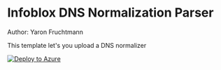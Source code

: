 # Infoblox DNS Normalization Parser

Author: Yaron Fruchtmann

This template let's you upload a DNS normalizer

[![Deploy to Azure](https://aka.ms/deploytoazurebutton)](https://portal.azure.com/#create/Microsoft.Template/uri/https%3A%2F%2Fraw.githubusercontent.com%2FAzure%2FAzure-Sentinel%2Fdev%2FNormalization%2FParsers%2FNormalized%20Schema%20-%20DNS%20Events%2FARM%2FbimUnionDns%2FvimUnionDns.json)
